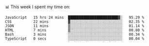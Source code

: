 📊 This week I spent my time on:
<!--START_SECTION:waka-->

```text
JavaScript   15 hrs 24 mins  ███████████████████████▓░   95.29 %
CSS          22 mins         ▓░░░░░░░░░░░░░░░░░░░░░░░░   02.35 %
JSON         11 mins         ▒░░░░░░░░░░░░░░░░░░░░░░░░   01.14 %
HTML         7 mins          ▒░░░░░░░░░░░░░░░░░░░░░░░░   00.80 %
Bash         3 mins          ░░░░░░░░░░░░░░░░░░░░░░░░░   00.34 %
TypeScript   0 secs          ░░░░░░░░░░░░░░░░░░░░░░░░░   00.04 %
```

<!--END_SECTION:waka-->


